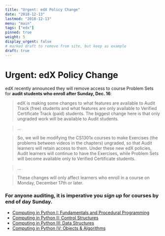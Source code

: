 ```yaml
---
title: "Urgent: edX Policy Change"
date: "2018-12-13"
lastmod: "2018-12-13"
menu: "main"
tags: ["edx"]
pinned: true
weight: 5
display_urgent: false
# marked draft to remove from site, but keep as example
draft: true
---
```


# Urgent: edX Policy Change

edX recently announced they will remove access to course Problem Sets for **audit students who enroll after Sunday, Dec. 16**:

> edX is making some changes to what features are available to Audit Track (free) students and what features are only available to Verified Certificate Track (paid) students. The biggest change here is that only ungraded work will be available to Audit students. 

> ...

> So, we will be modifying the CS1301x courses to make Exercises (the problems between videos in the chapters) ungraded, so that Audit learners will retain access to them. Under these new edX policies, Audit learners will continue to have the Exercises, while Problem Sets will become available only to Verified Certificate students.

> ...

> These changes will only affect learners who enroll in a course on Monday, December 17th or later.


### For anyone auditing, it is imperative you *sign up* for courses by end of day Sunday.

- [Computing in Python I: Fundamentals and Procedural Programming][course1]
- [Computing in Python II: Control Structures][course2]
- [Computing in Python III: Data Structures][course3]
- [Computing in Python IV: Objects & Algorithms][course4]


[course1]: https://www.edx.org/course/computing-in-python-i-fundamentals-and-procedural-programming-0
[course2]: https://www.edx.org/course/computing-in-python-ii-control-structures-0
[course3]: https://www.edx.org/course/computing-in-python-iii-data-structures-0
[course4]: https://www.edx.org/course/computing-in-python-iv-objects-algorithms-0
